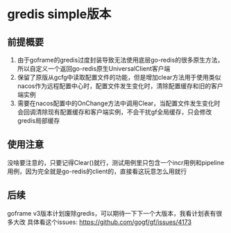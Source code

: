 # gredis simple版本
## 前提概要
1. 由于goframe的gredis过度封装导致无法使用底层go-redis的很多原生方法，所以自定义一个返回go-redis原生UniversalClient客户端
2. 保留了原版从gcfg中读取配置文件的功能，但是增加clear方法用于使用类似nacos作为远程配置中心时，配置文件发生变化时，清除配置缓存和旧的客户端实例
3. 需要在nacos配置中的OnChange方法中调用Clear，当配置文件发生变化时会回调清除现有配置缓存和客户端实例，不会干扰gf全局缓存，只会修改gredis局部缓存

## 使用注意
没啥要注意的，只要记得Clear()就行，测试用例里只包含一个incr用例和pipeline用例，因为完全就是go-redis的client的，直接看这玩意怎么用就行

## 后续 
goframe v3版本计划废除gredis，可以期待一下下一个大版本，我看计划表有很多大改
具体看这个issues: https://github.com/gogf/gf/issues/4173